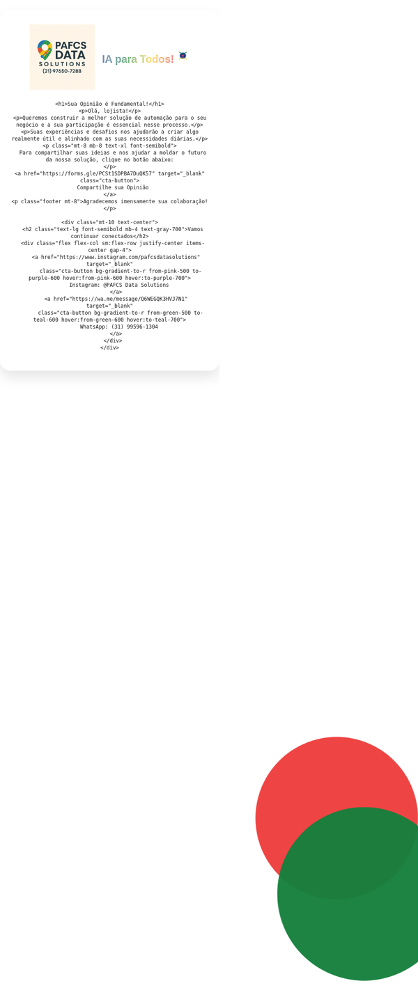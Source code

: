 <!DOCTYPE html>
<html lang="pt-br">
<head>
  <meta charset="UTF-8" />
  <meta name="viewport" content="width=device-width, initial-scale=1.0" />
  <title>IA para Todos!</title>
  <link rel="preconnect" href="https://fonts.googleapis.com" />
  <link rel="preconnect" href="https://fonts.gstatic.com" crossorigin />
  <link
    href="https://fonts.googleapis.com/css2?family=Poppins:wght@400;600;700&display=swap"
    rel="stylesheet"
  />
  <script src="https://cdn.tailwindcss.com"></script>

  <style>
    html, body {
      min-height: 100vh;
      overflow-x: hidden;
      margin: 0;
      padding: 0;
      background-color: #fff;
      font-family: 'Poppins', sans-serif;
    }

    .background-svg {
      position: fixed;
      top: 0; left: 0;
      width: 100%; height: 100%;
      z-index: -1;
    }

    .container {
      background: rgba(255,255,255,0.95);
      max-width: 600px;
      margin: 4rem auto 2rem;
      padding: 2rem 1.5rem;
      border-radius: 1.5rem;
      box-shadow: 0 15px 30px rgba(0,0,0,0.1);
      text-align: center;
      position: relative;
      z-index: 10;
      transition: .3s ease;
    }
    .container:hover {
      transform: translateY(-3px) scale(1.01);
      box-shadow: 0 20px 40px rgba(0,0,0,0.2);
    }

    h1 {
      color: #1e3a8a;
      font-size: 2.2rem;
      font-weight: 700;
      margin-bottom: .5rem;
    }
    p {
      color: #555;
      font-size: 1rem;
      margin-bottom: .5rem;
    }
    .footer {
      color: #777;
      font-size: .875rem;
    }

    .cta-button {
      display: inline-block;
      padding: 1rem 2.5rem;
      background-image: linear-gradient(45deg,#1e3a8a,#15803d);
      color: #fff;
      text-decoration: none;
      border-radius: 9999px;
      font-weight: 700;
      font-size: 1.2rem;
      box-shadow: 0 5px 15px rgba(0,0,0,0.15);
      transition: .3s ease;
    }
    .cta-button:hover {
      background-image: linear-gradient(45deg,#172e71,#116930);
      box-shadow: 0 8px 20px rgba(0,0,0,0.2);
    }

    .logo-container {
      display: flex;
      align-items: center;
      justify-content: center;
      gap: 1rem;
      margin-bottom: 1.5rem;
    }
    .logo {
      max-width: 150px;
      height: auto;
    }
    .gradient-title {
      font-size: 1.5rem;
      font-weight: 700;
      background: linear-gradient(90deg,#1e3a8a,#15803d,#facc15,#ef4444);
      -webkit-background-clip: text;
      -webkit-text-fill-color: transparent;
      text-shadow: 0 0 4px rgba(255,255,255,0.8);
      white-space: nowrap;
    }

    .pulse-icon {
      animation: pulseMove 3s ease-in-out infinite;
    }
    @keyframes pulseMove {
      0%   { transform: scale(1);   opacity: .9; }
      50%  { transform: scale(1.1); opacity: 1;  }
      100% { transform: scale(1);   opacity: .9; }
    }

    @keyframes pulseSVG {
      0%   { transform: scale(1) translate(0, 0);     opacity: .9; }
      50%  { transform: scale(1.1) translate(20px,-20px); opacity: 1; }
      100% { transform: scale(1) translate(0, 0);     opacity: .9; }
    }
    .pulse          { animation: pulseSVG 6s ease-in-out infinite alternate; }
    .pulse-delay    { animation-delay: 3s; }

    @media (min-width: 640px) {
      h1 { font-size: 3rem; }
      p  { font-size: 1.125rem; }
    }
    @media (max-width: 640px) {
      .gradient-title { font-size: 1rem; }
      .logo           { max-width: 120px; }
    }
  </style>
</head>

<body>
  <svg class="background-svg" viewBox="0 0 1440 800" xmlns="http://www.w3.org/2000/svg">
    <rect width="1440" height="800" fill="#fff"/>
    <circle cx="280"  cy="280" r="280" fill="#1e3a8a" class="pulse"/>
    <circle cx="1160" cy="280" r="280" fill="#ef4444" class="pulse pulse-delay"/>
    <circle cx="280"  cy="520" r="280" fill="#facc15" class="pulse pulse-delay"/>
    <circle cx="1160" cy="520" r="280" fill="#15803d" class="pulse"/>
  </svg>

  <div class="container">
    <div class="logo-container">
      <img src="Logo.jpeg" alt="Logo PAFCS Data Solutions" class="logo"/>
      <div class="flex items-center gap-2">
        <span class="gradient-title">IA para Todos!</span>
        <svg class="pulse-icon" viewBox="0 0 48 48" width="32" height="32"
             xmlns="http://www.w3.org/2000/svg">
          <circle cx="24" cy="24" r="10" fill="#1e3a8a"/>
          <path d="M12 12 C18 18, 30 18, 36 12" stroke="#15803d" stroke-width="2" fill="none"/>
          <path d="M12 36 C18 30, 30 30, 36 36" stroke="#facc15" stroke-width="2" fill="none"/>
          <circle cx="24" cy="24" r="3" fill="#ef4444"/>
        </svg>
      </div>
    </div>

    <h1>Sua Opinião é Fundamental!</h1>
    <p>Olá, lojista!</p>
    <p>Queremos construir a melhor solução de automação para o seu negócio e a sua participação é essencial nesse processo.</p>
    <p>Suas experiências e desafios nos ajudarão a criar algo realmente útil e alinhado com as suas necessidades diárias.</p>
    <p class="mt-8 mb-8 text-xl font-semibold">
      Para compartilhar suas ideias e nos ajudar a moldar o futuro da nossa solução, clique no botão abaixo:
    </p>
    <a href="https://forms.gle/PCSt1SDPBA7DuQK57" target="_blank" class="cta-button">
      Compartilhe sua Opinião
    </a>
    <p class="footer mt-8">Agradecemos imensamente sua colaboração!</p>

    <div class="mt-10 text-center">
      <h2 class="text-lg font-semibold mb-4 text-gray-700">Vamos continuar conectados</h2>
      <div class="flex flex-col sm:flex-row justify-center items-center gap-4">
        <a href="https://www.instagram.com/pafcsdatasolutions" target="_blank"
           class="cta-button bg-gradient-to-r from-pink-500 to-purple-600 hover:from-pink-600 hover:to-purple-700">
          Instagram: @PAFCS Data Solutions
        </a>
        <a href="https://wa.me/message/Q6WEGQK3HVJ7N1" target="_blank"
           class="cta-button bg-gradient-to-r from-green-500 to-teal-600 hover:from-green-600 hover:to-teal-700">
          WhatsApp: (31) 99596-1304
        </a>
      </div>
    </div>
  </div>
</body>
</html>